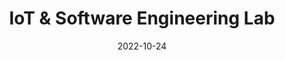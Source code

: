 ---
title: IoT & Software Engineering Lab
date: 2022-10-24
type: landing

sections:

  - block: hero
    content:
      title: |
        Deakin University IoT and Software Engineering Lab
      text: |
        <br>
        The Deakin IoT Lab drives innovation at the intersection of connected devices and intelligent systems. Our work spans Internet of Things (IoT), software engineering, and data-driven solutions aimed at creating real-world impact across health, environment, manufacturing, and smart cities.
      image:
        filename: welcome.jpg
        alt: Research overview image
        placement: right
        style: |
          animation: fadeIn 2s ease-in-out;
    design:
      align: center
      font_size: '34px'
      color: '#222'
      css_class: fade-in-section

  - block: markdown
    content:
      title: About the Lab
      text: |
        The IoT and Software Engineering Lab at Deakin University is a hub for research, prototyping, and innovation. Our mission is to solve real-world challenges using connected systems, scalable software architectures, and intelligent sensing technologies.

        We focus on key areas such as:
        - Embedde and real-time systems
        - Wireless sensor networks
        - Edge and cloud computing integration
        - Smart infrastructure and energy systems
        - Privacy-preserving IoT architectures

        Our team works closely with academic collaborators, industry partners, and government bodies to deliver translational outcomes and student-led innovations that are future-ready.
    design:
      columns: '1'
      spacing:
        padding: ['40px', '0', '40px', '0']
      css_class: fade-in-section

  - block: collection
    content:
      title: Recent Publications
      text: Explore our latest peer-reviewed research contributions in IoT, edge computing, smart systems, and intelligent data pipelines.
      count: 5
      filters:
        folders:
          - publication
        publication_type: 'article'
    design:
      view: citation
      columns: '1'
      css_class: fade-in-section

custom_css:
  - css/animations.css
---